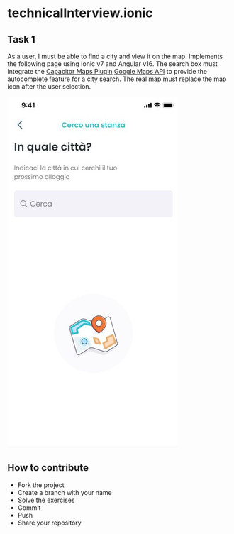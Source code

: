 # technicalInterview.ionic

## Task 1
As a user, I must be able to find a city and view it on the map.
Implements the following page using Ionic v7 and Angular v16. The search box must integrate the [Capacitor Maps Plugin](https://capacitorjs.com/docs/apis/google-maps) [Google Maps API](https://developers.google.com/maps/documentation/places/web-service/overview) to provide the autocomplete feature for a city search. The real map must replace the map icon after the user selection. 

![task1](assets/task1.jpg)

## How to contribute
* Fork the project
* Create a branch with your name 
* Solve the exercises
* Commit
* Push
* Share your repository
